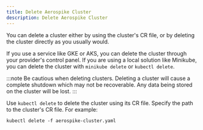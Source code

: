 ```yaml
---
title: Delete Aerospike Cluster
description: Delete Aerospike Cluster
---
```


You can delete a cluster either by using the cluster's CR file, or by deleting the cluster directly as you usually would.

If you use a service like GKE or AKS, you can delete the cluster through your provider's control panel. If you are using a local solution like Minikube, you can delete the cluster with `minikube delete` or `kubectl delete`.

:::note
Be cautious when deleting clusters. Deleting a cluster will cause a complete shutdown which may not be recoverable. Any data being stored on the cluster will be lost. 
:::

Use `kubectl delete` to delete the cluster using its CR file. Specify the path to the cluster's CR file. For example:

```shell
kubectl delete -f aerospike-cluster.yaml
```
